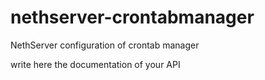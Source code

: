 # nethserver-crontabmanager

NethServer configuration of crontab manager

write here the documentation of your API
